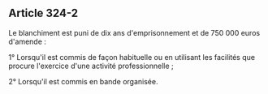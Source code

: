 Article 324-2
----
Le blanchiment est puni de dix ans d'emprisonnement et de 750 000 euros d'amende
:

1° Lorsqu'il est commis de façon habituelle ou en utilisant les facilités que
procure l'exercice d'une activité professionnelle ;

2° Lorsqu'il est commis en bande organisée.
